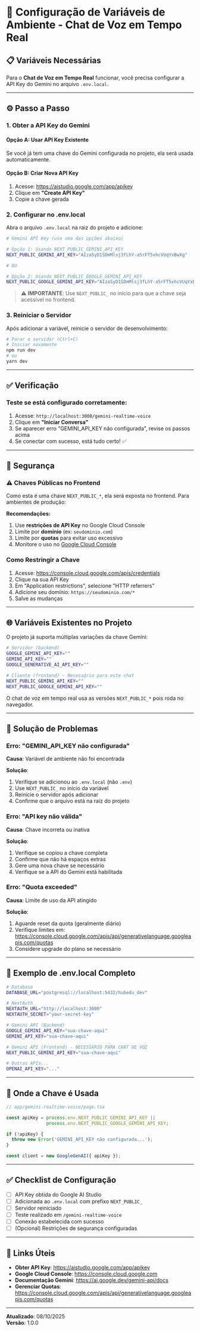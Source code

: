 # 🔧 Configuração de Variáveis de Ambiente - Chat de Voz em Tempo Real

## 📋 Variáveis Necessárias

Para o **Chat de Voz em Tempo Real** funcionar, você precisa configurar a API Key do Gemini no arquivo `.env.local`.

---

## ⚙️ Passo a Passo

### 1. **Obter a API Key do Gemini**

#### Opção A: Usar API Key Existente
Se você já tem uma chave do Gemini configurada no projeto, ela será usada automaticamente.

#### Opção B: Criar Nova API Key
1. Acesse: https://aistudio.google.com/app/apikey
2. Clique em **"Create API Key"**
3. Copie a chave gerada

### 2. **Configurar no .env.local**

Abra o arquivo `.env.local` na raiz do projeto e adicione:

```bash
# Gemini API Key (use uma das opções abaixo)

# Opção 1: Usando NEXT_PUBLIC_GEMINI_API_KEY
NEXT_PUBLIC_GEMINI_API_KEY="AIzaSyD1SDmMlsj3fLhY-a5rFT5xhcVUqYxBwXg"

# OU

# Opção 2: Usando NEXT_PUBLIC_GOOGLE_GEMINI_API_KEY
NEXT_PUBLIC_GOOGLE_GEMINI_API_KEY="AIzaSyD1SDmMlsj3fLhY-a5rFT5xhcVUqYxBwXg"
```

> ⚠️ **IMPORTANTE**: Use `NEXT_PUBLIC_` no início para que a chave seja acessível no frontend.

### 3. **Reiniciar o Servidor**

Após adicionar a variável, reinicie o servidor de desenvolvimento:

```bash
# Parar o servidor (Ctrl+C)
# Iniciar novamente
npm run dev
# ou
yarn dev
```

---

## ✅ Verificação

### Teste se está configurado corretamente:

1. Acesse: `http://localhost:3000/gemini-realtime-voice`
2. Clique em **"Iniciar Conversa"**
3. Se aparecer erro "GEMINI_API_KEY não configurada", revise os passos acima
4. Se conectar com sucesso, está tudo certo! ✅

---

## 🔐 Segurança

### ⚠️ Chaves Públicas no Frontend

Como esta é uma chave `NEXT_PUBLIC_*`, ela será exposta no frontend. Para ambientes de produção:

**Recomendações:**
1. Use **restrições de API Key** no Google Cloud Console
2. Limite por **domínio** (ex: `seudominio.com`)
3. Limite por **quotas** para evitar uso excessivo
4. Monitore o uso no [Google Cloud Console](https://console.cloud.google.com)

### Como Restringir a Chave

1. Acesse: https://console.cloud.google.com/apis/credentials
2. Clique na sua API Key
3. Em "Application restrictions", selecione "HTTP referrers"
4. Adicione seu domínio: `https://seudominio.com/*`
5. Salve as mudanças

---

## 🌐 Variáveis Existentes no Projeto

O projeto já suporta múltiplas variações da chave Gemini:

```bash
# Servidor (backend)
GOOGLE_GEMINI_API_KEY=""
GEMINI_API_KEY=""
GOOGLE_GENERATIVE_AI_API_KEY=""

# Cliente (frontend) - Necessário para este chat
NEXT_PUBLIC_GEMINI_API_KEY=""
NEXT_PUBLIC_GOOGLE_GEMINI_API_KEY=""
```

O chat de voz em tempo real usa as versões `NEXT_PUBLIC_*` pois roda no navegador.

---

## 🐛 Solução de Problemas

### Erro: "GEMINI_API_KEY não configurada"

**Causa**: Variável de ambiente não foi encontrada

**Solução**:
1. Verifique se adicionou ao `.env.local` (não `.env`)
2. Use `NEXT_PUBLIC_` no início da variável
3. Reinicie o servidor após adicionar
4. Confirme que o arquivo está na raiz do projeto

### Erro: "API key não válida"

**Causa**: Chave incorreta ou inativa

**Solução**:
1. Verifique se copiou a chave completa
2. Confirme que não há espaços extras
3. Gere uma nova chave se necessário
4. Verifique se a API do Gemini está habilitada

### Erro: "Quota exceeded"

**Causa**: Limite de uso da API atingido

**Solução**:
1. Aguarde reset da quota (geralmente diário)
2. Verifique limites em: https://console.cloud.google.com/apis/api/generativelanguage.googleapis.com/quotas
3. Considere upgrade do plano se necessário

---

## 📝 Exemplo de .env.local Completo

```bash
# Database
DATABASE_URL="postgresql://localhost:5432/hubedu_dev"

# NextAuth
NEXTAUTH_URL="http://localhost:3000"
NEXTAUTH_SECRET="your-secret-key"

# Gemini API (Backend)
GOOGLE_GEMINI_API_KEY="sua-chave-aqui"
GEMINI_API_KEY="sua-chave-aqui"

# Gemini API (Frontend) - NECESSÁRIO PARA CHAT DE VOZ
NEXT_PUBLIC_GEMINI_API_KEY="sua-chave-aqui"

# Outras APIs...
OPENAI_API_KEY="..."
```

---

## 🎯 Onde a Chave é Usada

```typescript
// app/gemini-realtime-voice/page.tsx

const apiKey = process.env.NEXT_PUBLIC_GEMINI_API_KEY || 
               process.env.NEXT_PUBLIC_GOOGLE_GEMINI_API_KEY;

if (!apiKey) {
  throw new Error('GEMINI_API_KEY não configurada...');
}

const client = new GoogleGenAI({ apiKey });
```

---

## ✅ Checklist de Configuração

- [ ] API Key obtida do Google AI Studio
- [ ] Adicionada ao `.env.local` com prefixo `NEXT_PUBLIC_`
- [ ] Servidor reiniciado
- [ ] Teste realizado em `/gemini-realtime-voice`
- [ ] Conexão estabelecida com sucesso
- [ ] (Opcional) Restrições de segurança configuradas

---

## 🔗 Links Úteis

- **Obter API Key**: https://aistudio.google.com/app/apikey
- **Google Cloud Console**: https://console.cloud.google.com
- **Documentação Gemini**: https://ai.google.dev/gemini-api/docs
- **Gerenciar Quotas**: https://console.cloud.google.com/apis/api/generativelanguage.googleapis.com/quotas

---

**Atualizado**: 08/10/2025  
**Versão**: 1.0.0

